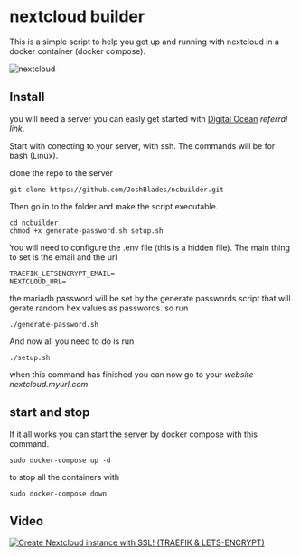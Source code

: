 # nextcloud builder

This is a simple script to help you get up and running with nextcloud in a docker container (docker compose). 

![nextcloud](https://www.acadiana-computer.com/images/blog/Nextcloud_Owncloud_IMAP_Login_Authentication/nextcloud.png)

## Install 

you will need a server you can easly get started with [Digital Ocean](https://m.do.co/c/b4cde2d765ba) _referral link_.

Start with conecting to your server, with ssh. 
The commands will be for bash (Linux). 

clone the repo to the server

```
git clone https://github.com/JoshBlades/ncbuilder.git
```
Then go in to the folder and make the script executable. 
```
cd ncbuilder
chmod +x generate-password.sh setup.sh
```

You will need to configure the .env file (this is a hidden file).
The main thing to set is the email and the url 
```
TRAEFIK_LETSENCRYPT_EMAIL=
NEXTCLOUD_URL=
```

the mariadb password will be set by the generate passwords script that will gerate random hex values as passwords. 
so run
```
./generate-password.sh 
```

And now all you need to do is run 

```
./setup.sh 
```
when this command has finished you can now go to your _website nextcloud.myurl.com_

## start and stop

If it all works you can start the server by docker compose with this command.  
```
sudo docker-compose up -d
```

to stop all the containers with 
```
sudo docker-compose down
```

## Video 

[![Create Nextcloud instance with SSL! (TRAEFIK & LETS-ENCRYPT)](https://www.howtogeek.com/thumbcache/2/200/88ecd5e8cfc97f1c578ea389f5be2577/wp-content/uploads/2020/03/NextCloudLogo.png)](https://www.youtube.com/watch?v=a0k1zTaYT38)
